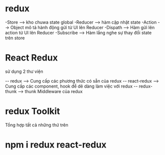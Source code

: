 # redux

-Store --> kho chuwa state global
-Reducer --> hàm cập nhật state
-Action --> Object mô tả hành động gửi từ UI lên Reducer
-Dispath --> Hàm gửi lên action từ UI lên Reducer
-Subscribe --> Hàm lắng nghe sự thay đổi state trên store

# React Redux

sử dụng 2 thư viện

-- redux --> Cung cấp các phương thức có sẵn của redux
-- react-redux --> Cung cấp các component, hook để dẽ dàng làm việc với redux
-- redux-thunk --> thunk Middleware của redux


# redux Toolkit

Tổng hợp tất cả những thứ trên

# npm i redux react-redux